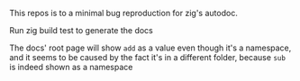 This repos is to a minimal bug reproduction for zig's autodoc.

Run zig build test to generate the docs

The docs' root page will show `add` as a value even though it's a namespace, and it seems to be caused by the fact it's in a different folder, because `sub` is indeed shown as a namespace